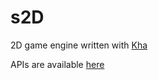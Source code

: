 # s2D
2D game engine written with [Kha](https://kha.tech/)

APIs are available [here](https://senginelibs.github.io/api/se/)
